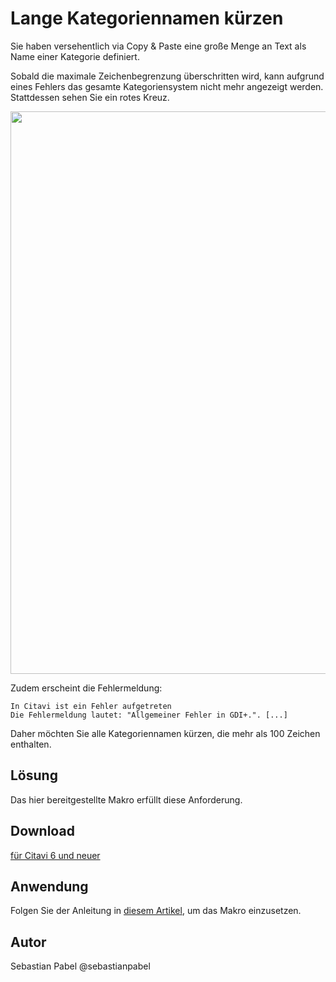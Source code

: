 # Lange Kategoriennamen kürzen

Sie haben versehentlich via Copy & Paste eine große Menge an Text als Name einer Kategorie definiert. 

Sobald die maximale Zeichenbegrenzung überschritten wird, kann aufgrund eines Fehlers das gesamte Kategoriensystem nicht mehr angezeigt werden.
Stattdessen sehen Sie ein rotes Kreuz. 

<img src="https://github.com/Citavi/Macros/blob/master/CCH%20Change/CCH016%20Shorten%20category%20names/Kategoriennamen%20k%C3%BCrzen%20wegen%20des%20GDI%2B-Fehlers.png" width="900">

Zudem erscheint die Fehlermeldung:

```
In Citavi ist ein Fehler aufgetreten
Die Fehlermeldung lautet: "Allgemeiner Fehler in GDI+.". [...]
```

Daher möchten Sie alle Kategoriennamen kürzen, die mehr als 100 Zeichen enthalten.

## Lösung
Das hier bereitgestellte Makro erfüllt diese Anforderung. 

## Download

[für Citavi 6 und neuer](CCH016%20Shorten%20category%20names.cs)

## Anwendung
Folgen Sie der Anleitung in [diesem Artikel](/readme.de.md), um das Makro einzusetzen.

## Autor
Sebastian Pabel @sebastianpabel

